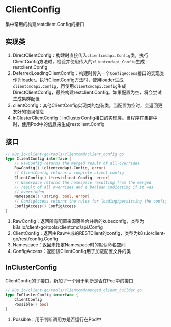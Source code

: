# ClientConfig
集中常用的构建restclient.Config的接口

## 实现类
1. DirectClientConfig：构建时直接传入`clientcmdapi.Config`类，执行ClientConfig方法时，检验并使用传入的`clientcmdapi.Config`生成restclient.Config
2. DeferredLoadingClientConfig：构建时传入一个`ConfigAccess`接口的实现类作为loader。执行ClientConfig方法时，使用loader生成`clientcmdapi.Config`，再使用`clientcmdapi.Config`生成DirectClientConfig，最终构建restclient.Config。如果配置为空，将会尝试生成集群配置
3. clientConfig：其他ClientConfig实现类的包装类，当配置为空时，会返回更友好的错误信息
4. inClusterClientConfig：InClusterConfig接口的实现类。当程序在集群中时，使用Pod中的信息来生成restclient.Config

## 接口
```go
// k8s.io/client-go/tools/clientcmd/client_config.go
type ClientConfig interface {
	// RawConfig returns the merged result of all overrides
	RawConfig() (clientcmdapi.Config, error)
	// ClientConfig returns a complete client config
	ClientConfig() (*restclient.Config, error)
	// Namespace returns the namespace resulting from the merged
	// result of all overrides and a boolean indicating if it was
	// overridden
	Namespace() (string, bool, error)
	// ConfigAccess returns the rules for loading/persisting the config.
	ConfigAccess() ConfigAccess
}
```
1. RawConfig：返回所有配置来源覆盖合并后的kubeconfig，类型为k8s.io/client-go/tools/clientcmd/api.Config
2. ClientConfig：返回由Raw生成的RESTClient的config，类型为k8s.io/client-go/rest/config.Config
3. Namespace：返回未指定Namespace时的默认命名空间
4. ConfigAccess：返回该ClientConfig用于加载配置文件的类

## InClusterConfig
ClientConfig的子接口，新加了一个用于判断是否在Pod中的接口
```go
// k8s.io/client-go/tools/clientcmd/merged_client_builder.go
type InClusterConfig interface {
	ClientConfig
	Possible() bool
}
```
1. Possible：用于判断调用方是否运行在Pod中
